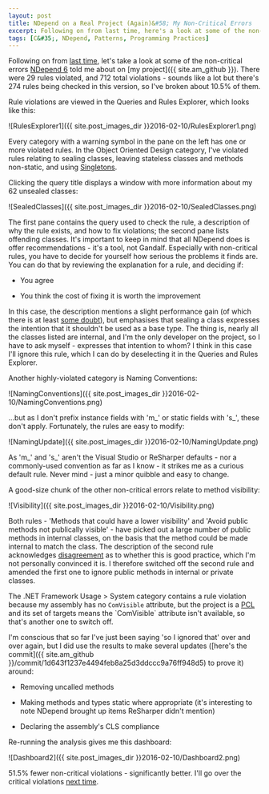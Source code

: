 ```yaml
---
layout: post
title: NDepend on a Real Project (Again)&#58; My Non-Critical Errors
excerpt: Following on from last time, here's a look at some of the non-critical errors NDepend 6 told me about on my project.
tags: [C&#35;, NDepend, Patterns, Programming Practices]
---
```


Following on from [last time](/ndepend-v6-new-features-on-real-project), let's take a look at some 
of the non-critical errors [NDepend 6](https://www.ndepend.com/ndepend-v6) told me about on 
[my project]({{ site.am_github }}). There were 29 rules violated, and 712 total violations - sounds 
like a lot but there's 274 rules being checked in this version, so I've broken about 10.5% of them.

Rule violations are viewed in the Queries and Rules Explorer, which looks like this:

![RulesExplorer1]({{ site.post_images_dir }}2016-02-10/RulesExplorer1.png)

Every category with a warning symbol in the pane on the left has one or more violated rules. In the
Object Oriented Design category, I've violated rules relating to sealing classes, leaving stateless
classes and methods non-static, and using [Singletons](https://en.wikipedia.org/wiki/Singleton_pattern).

Clicking the query title displays a window with more information about my 62 unsealed classes:

![SealedClasses]({{ site.post_images_dir }}2016-02-10/SealedClasses.png)

The first pane contains the query used to check the rule, a description of why the rule exists, and
how to fix violations; the second pane lists offending classes. It's important to keep in mind that
all NDepend does is offer recommendations - it's a tool, not Gandalf. Especially with non-critical 
rules, you have to decide for yourself how serious the problems it finds are. You can do that by 
reviewing the explanation for a rule, and deciding if:

- You agree

- You think the cost of fixing it is worth the improvement

In this case, the description mentions a slight performance gain (of which there is at least [some 
doubt](https://stackoverflow.com/questions/2134/do-sealed-classes-really-offer-performance-benefits)),
but emphasises that sealing a class expresses the intention that it shouldn't be used as a base 
type. The thing is, nearly all the classes listed are internal, and I'm the only developer on the 
project, so I have to ask myself - expresses that intention to whom? I think in this case I'll 
ignore this rule, which I can do by deselecting it in the Queries and Rules Explorer.

Another highly-violated category is Naming Conventions:

![NamingConventions]({{ site.post_images_dir }}2016-02-10/NamingConventions.png)

...but as I don't prefix instance fields with 'm_' or static fields with 's_', these don't apply. 
Fortunately, the rules are easy to modify:

![NamingUpdate]({{ site.post_images_dir }}2016-02-10/NamingUpdate.png)

As 'm_' and 's_' aren't the Visual Studio or ReSharper defaults - nor a commonly-used convention as
far as I know - it strikes me as a curious default rule. Never mind - just a minor quibble and easy
to change.

A good-size chunk of the other non-critical errors relate to method visibility:

![Visibility]({{ site.post_images_dir }}2016-02-10/Visibility.png)

Both rules - 'Methods that could have a lower visibility' and 'Avoid public methods not publically 
visible' - have picked out a large number of public methods in internal classes, on the basis that 
the method could be made internal to match the class. The description of the second rule 
acknowledges [disagreement](https://ericlippert.com/2014/09/15/internal-or-public) as to whether 
this is good practice, which I'm not personally convinced it is. I therefore switched off the 
second rule and amended the first one to ignore public methods in internal or private classes.

The .NET Framework Usage > System category contains a rule violation because my assembly has no
`ComVisible` attribute, but the project is a [PCL](https://msdn.microsoft.com/library/gg597391(v=vs.100).aspx)
and its set of targets means the `ComVisible` attribute isn't available, so that's another one to
switch off.

I'm conscious that so far I've just been saying 'so I ignored that' over and over again, but I did 
use the results to make several updates 
([here's the commit]({{ site.am_github }}/commit/1d643f1237e4494feb8a25d3ddccc9a76ff948d5) to prove 
it) around:

- Removing uncalled methods

- Making methods and types static where appropriate (it's interesting to note NDepend brought up 
  items ReSharper didn't mention)

- Declaring the assembly's CLS compliance

Re-running the analysis gives me this dashboard:

![Dashboard2]({{ site.post_images_dir }}2016-02-10/Dashboard2.png)

51.5% fewer non-critical violations - significantly better. I'll go over the critical violations 
[next time](/ndepend-critical-errors-real-project).